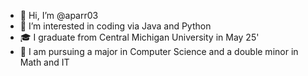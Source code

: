 - 👋 Hi, I’m @aparr03
- 👀 I’m interested in coding via Java and Python
- 🎓 I graduate from Central Michigan University in May 25'
- 📖 I am pursuing a major in Computer Science and a double minor in Math and IT

<!---
aparr03/aparr03 is a ✨ special ✨ repository because its `README.md` (this file) appears on your GitHub profile.
You can click the Preview link to take a look at your changes.
--->
